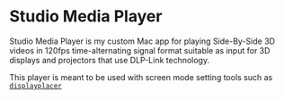 Studio Media Player
===================

Studio Media Player is my custom Mac app for playing Side-By-Side 3D videos 
in 120fps time-alternating signal format suitable as input for 3D displays 
and projectors that use DLP-Link technology.

This player is meant to be used with screen mode setting tools such as 
[`displayplacer`](https://jakehilborn.github.io/displayplacer/)
